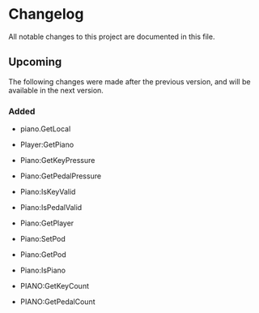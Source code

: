 # Changelog

All notable changes to this project are documented in this file.

## Upcoming

The following changes were made after the previous version, and will be available in the next version.

### Added

- piano.GetLocal

- Player:GetPiano

- Piano:GetKeyPressure
- Piano:GetPedalPressure
- Piano:IsKeyValid
- Piano:IsPedalValid
- Piano:GetPlayer
- Piano:SetPod
- Piano:GetPod
- Piano:IsPiano

- PIANO:GetKeyCount
- PIANO:GetPedalCount
